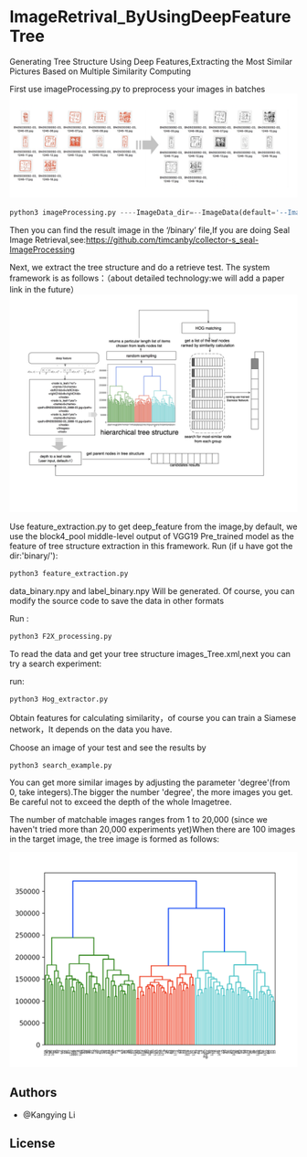 # ImageRetrival_ByUsingDeepFeatureTree
Generating Tree Structure Using Deep Features,Extracting the Most Similar Pictures Based on Multiple Similarity Computing

First use imageProcessing.py to preprocess your images in batches
![](ReadME_image/6C81ED3F-FE88-4202-B259-8679ADD5B5AD.png)
```python
python3 imageProcessing.py ----ImageData_dir=--ImageData(default='--ImageData')

```
Then you can find the result image in the ‘/binary’ file,If you are doing Seal Image Retrieval,see:https://github.com/timcanby/collector-s_seal-ImageProcessing


Next, we extract the tree structure and do a retrieve test. The system framework is as follows：（about detailed technology:we will add a paper link in the future）
![](ReadME_image/DFTsearch.jpg)

Use feature_extraction.py to get deep_feature from the image,by default, we use the block4_pool middle-level output of VGG19 Pre_trained model as the feature of tree structure extraction in this framework.
Run (if u have got the dir:'binary/'):
```python
python3 feature_extraction.py 
```
data_binary.npy and label_binary.npy Will be generated. Of course, you can modify the source code to save the data in other formats

Run :
```python
python3 F2X_processing.py 
```

To read the data and get your tree structure images_Tree.xml,next you can try a search experiment:

run:
```python
python3 Hog_extractor.py 
```
Obtain features for calculating similarity，of course you can train a Siamese network，It depends on the data you have.

Choose an image of your test and see the results by
```python
python3 search_example.py
```
You can get more similar images by adjusting the parameter 'degree'(from 0, take integers).The bigger the number 'degree', the more images you get. Be careful not to exceed the depth of the whole Imagetree.

The number of matchable images ranges from 1 to 20,000 (since we haven't tried more than 20,000 experiments yet)When there are 100 images in the target image, the tree image is formed as follows:

![](ReadME_image/7169591F0130AC75B0F13A16B230C127.png)

Authors
-------

- @Kangying Li 


License
-------
